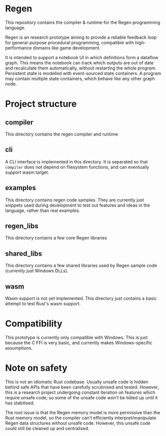 # Regen

This repository contains the compiler & runtime for the Regen programming language.

Regen is an research prototype aiming to provide a reliable feedback loop for general-purpose procedural programming, compatible with high-performance domains like game development.

It is intended to support a notebook UI in which definitions form a dataflow graph. This means the notebook can track which outputs are out of date and recalculate them automatically, without restarting the whole program. Persistent state is modelled with event-sourced state containers. A program may contain multiple state containers, which behave like any other graph node.

# Project structure

## compiler

This directory contains the regen compiler and runtime

## cli

A CLI interface is implemented in this directory. It is separated so that `compiler` does not depend on filesystem functions, and can eventually support wasm target.

## examples

This directory contains regen code samples. They are currently just snippets used during development to test out features and ideas in the language, rather than real examples.

## regen_libs

This directory contains a few core Regen libraries

## shared_libs

This directory contains a few shared libraries used by Regen sample code (currently just Windows DLLs).

## wasm

Wasm support is not yet implemented. This directory just contains a basic attempt to test Rust's wasm support.

# Compatibility

This prototype is currently only compatible with Windows. This is just because the C FFI is very basic, and currently makes Windows-specific assumptions.

# Note on safety

This is not an idiomatic Rust codebase. Usually unsafe code is hidden behind safe APIs that have been carefully scrutinised and tested. However, this is a research project undergoing constant iteration on features which require unsafe code, so some of the unsafe code won't be tidied up until it has stabilised.

The root issue is that the Regen memory model is more permissive than the Rust memory model, so the compiler can't efficiently interpret/manipulate Regen data structures without unsafe code. However, this unsafe code could still be cleaned up and centralised.
